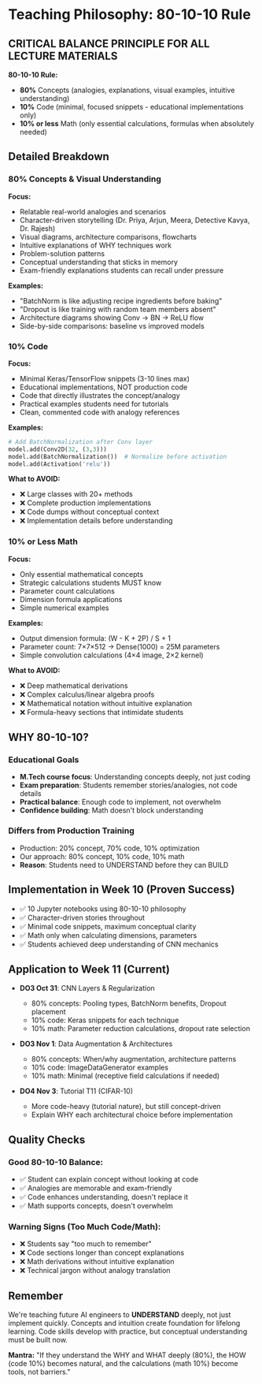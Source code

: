 # Teaching Philosophy: 80-10-10 Rule

## CRITICAL BALANCE PRINCIPLE FOR ALL LECTURE MATERIALS

**80-10-10 Rule:**
- **80%** Concepts (analogies, explanations, visual examples, intuitive understanding)
- **10%** Code (minimal, focused snippets - educational implementations only)
- **10% or less** Math (only essential calculations, formulas when absolutely needed)

## Detailed Breakdown

### 80% Concepts & Visual Understanding
**Focus:**
- Relatable real-world analogies and scenarios
- Character-driven storytelling (Dr. Priya, Arjun, Meera, Detective Kavya, Dr. Rajesh)
- Visual diagrams, architecture comparisons, flowcharts
- Intuitive explanations of WHY techniques work
- Problem-solution patterns
- Conceptual understanding that sticks in memory
- Exam-friendly explanations students can recall under pressure

**Examples:**
- "BatchNorm is like adjusting recipe ingredients before baking"
- "Dropout is like training with random team members absent"
- Architecture diagrams showing Conv → BN → ReLU flow
- Side-by-side comparisons: baseline vs improved models

### 10% Code
**Focus:**
- Minimal Keras/TensorFlow snippets (3-10 lines max)
- Educational implementations, NOT production code
- Code that directly illustrates the concept/analogy
- Practical examples students need for tutorials
- Clean, commented code with analogy references

**Examples:**
```python
# Add BatchNormalization after Conv layer
model.add(Conv2D(32, (3,3)))
model.add(BatchNormalization())  # Normalize before activation
model.add(Activation('relu'))
```

**What to AVOID:**
- ❌ Large classes with 20+ methods
- ❌ Complete production implementations
- ❌ Code dumps without conceptual context
- ❌ Implementation details before understanding

### 10% or Less Math
**Focus:**
- Only essential mathematical concepts
- Strategic calculations students MUST know
- Parameter count calculations
- Dimension formula applications
- Simple numerical examples

**Examples:**
- Output dimension formula: (W - K + 2P) / S + 1
- Parameter count: 7×7×512 → Dense(1000) = 25M parameters
- Simple convolution calculations (4×4 image, 2×2 kernel)

**What to AVOID:**
- ❌ Deep mathematical derivations
- ❌ Complex calculus/linear algebra proofs
- ❌ Mathematical notation without intuitive explanation
- ❌ Formula-heavy sections that intimidate students

## WHY 80-10-10?

### Educational Goals
- **M.Tech course focus**: Understanding concepts deeply, not just coding
- **Exam preparation**: Students remember stories/analogies, not code details
- **Practical balance**: Enough code to implement, not overwhelm
- **Confidence building**: Math doesn't block understanding

### Differs from Production Training
- Production: 20% concept, 70% code, 10% optimization
- Our approach: 80% concept, 10% code, 10% math
- **Reason**: Students need to UNDERSTAND before they can BUILD

## Implementation in Week 10 (Proven Success)
- ✅ 10 Jupyter notebooks using 80-10-10 philosophy
- ✅ Character-driven stories throughout
- ✅ Minimal code snippets, maximum conceptual clarity
- ✅ Math only when calculating dimensions, parameters
- ✅ Students achieved deep understanding of CNN mechanics

## Application to Week 11 (Current)
- **DO3 Oct 31**: CNN Layers & Regularization
  - 80% concepts: Pooling types, BatchNorm benefits, Dropout placement
  - 10% code: Keras snippets for each technique
  - 10% math: Parameter reduction calculations, dropout rate selection

- **DO3 Nov 1**: Data Augmentation & Architectures
  - 80% concepts: When/why augmentation, architecture patterns
  - 10% code: ImageDataGenerator examples
  - 10% math: Minimal (receptive field calculations if needed)

- **DO4 Nov 3**: Tutorial T11 (CIFAR-10)
  - More code-heavy (tutorial nature), but still concept-driven
  - Explain WHY each architectural choice before implementation

## Quality Checks

### Good 80-10-10 Balance:
- ✅ Student can explain concept without looking at code
- ✅ Analogies are memorable and exam-friendly
- ✅ Code enhances understanding, doesn't replace it
- ✅ Math supports concepts, doesn't overwhelm

### Warning Signs (Too Much Code/Math):
- ❌ Students say "too much to remember"
- ❌ Code sections longer than concept explanations
- ❌ Math derivations without intuitive explanation
- ❌ Technical jargon without analogy translation

## Remember
We're teaching future AI engineers to **UNDERSTAND** deeply, not just implement quickly. Concepts and intuition create foundation for lifelong learning. Code skills develop with practice, but conceptual understanding must be built now.

**Mantra:** "If they understand the WHY and WHAT deeply (80%), the HOW (code 10%) becomes natural, and the calculations (math 10%) become tools, not barriers."
